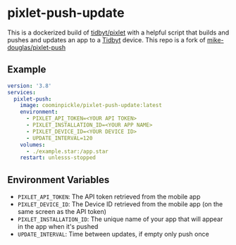 # pixlet-push-update

This is a dockerized build of [tidbyt/pixlet](https://github.com/tidbyt/pixlet) with a helpful script that builds and pushes and updates an app to a [Tidbyt](https://tidbyt.com) device.
This repo is a fork of [mike-douglas/pixlet-push](https://github.com/mike-douglas/pixlet-push)
## Example

```yaml
version: '3.8'
services:
  pixlet-push:
    image: coominpickle/pixlet-push-update:latest
    environment:
      - PIXLET_API_TOKEN=<YOUR API TOKEN>
      - PIXLET_INSTALLATION_ID=<YOUR APP NAME>
      - PIXLET_DEVICE_ID=<YOUR DEVICE ID>
      - UPDATE_INTERVAL=120
    volumes:
      - ./example.star:/app.star
    restart: unlesss-stopped

```

## Environment Variables

* `PIXLET_API_TOKEN`: The API token retrieved from the mobile app
* `PIXLET_DEVICE_ID`: The Device ID retrieved from the mobile app (on the same screen as the API token)
* `PIXLET_INSTALLATION_ID`: The unique name of your app that will appear in the app when it's pushed
* `UPDATE_INTERVAL`: Time between updates, if empty only push once
